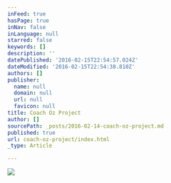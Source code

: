 ```yaml
---
inFeed: true
hasPage: true
inNav: false
inLanguage: null
starred: false
keywords: []
description: ''
datePublished: '2016-02-15T22:54:57.024Z'
dateModified: '2016-02-15T22:54:38.810Z'
authors: []
publisher:
  name: null
  domain: null
  url: null
  favicon: null
title: Coach Oz Project
author: []
sourcePath: _posts/2016-02-14-coach-oz-project.md
published: true
url: coach-oz-project/index.html
_type: Article

---
```

![](https://the-grid-user-content.s3-us-west-2.amazonaws.com/f5f919f6-0dd4-43de-af8e-bcddcff591de.jpg)